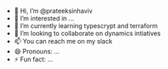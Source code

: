 - 👋 Hi, I’m @prateeksinhaviv
- 👀 I’m interested in ...
- 🌱 I’m currently learning typescrypt and terraform
- 💞️ I’m looking to collaborate on dynamics intiatives
- 📫 You can reach me on my slack
- 😄 Pronouns: ...
- ⚡ Fun fact: ...

<!---
prateeksinhaviv/prateeksinhaviv is a ✨ special ✨ repository because its `README.md` (this file) appears on your GitHub profile.
You can click the Preview link to take a look at your changes.
--->
